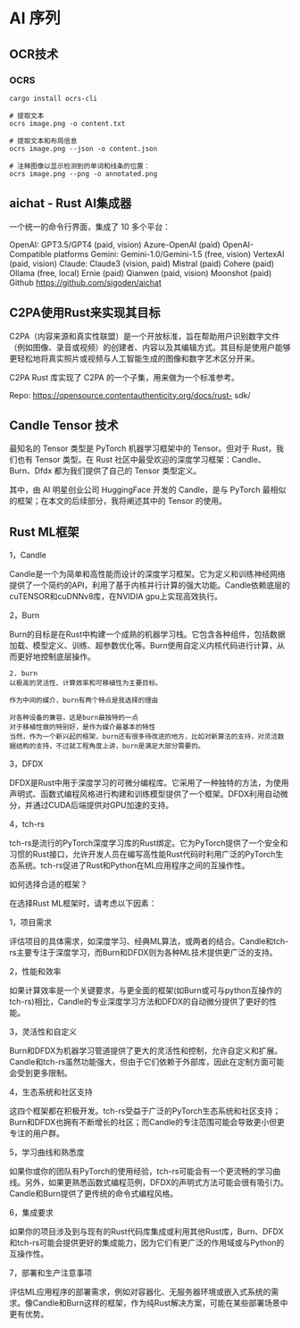 # AI 序列


## OCR技术

### OCRS

```shell
cargo install ocrs-cli

# 提取文本
ocrs image.png -o content.txt

# 提取文本和布局信息
ocrs image.png --json -o content.json

# 注释图像以显示检测到的单词和线条的位置：
ocrs image.png --png -o annotated.png
```

## aichat - Rust AI集成器

一个统一的命令行界面，集成了 10 多个平台：

OpenAI: GPT3.5/GPT4 (paid, vision)
Azure-OpenAI (paid)
OpenAI-Compatible platforms
Gemini: Gemini-1.0/Gemini-1.5 (free, vision)
VertexAI (paid, vision)
Claude: Claude3 (vision, paid)
Mistral (paid)
Cohere (paid)
Ollama (free, local)
Ernie (paid)
Qianwen (paid, vision)
Moonshot (paid)
Github https://github.com/sigoden/aichat


## C2PA使用Rust来实现其目标
C2PA（内容来源和真实性联盟）是一个开放标准，旨在帮助用户识别数字文件（例如图像、录音或视频）的创建者、内容以及其编辑方式。其目标是使用户能够更轻松地将真实照片或视频与人工智能生成的图像和数字艺术区分开来。

C2PA Rust 库实现了 C2PA 的一个子集，用来做为一个标准参考。

Repo: https://opensource.contentauthenticity.org/docs/rust- sdk/


## Candle Tensor 技术

最知名的 Tensor 类型是 PyTorch 机器学习框架中的 Tensor。但对于 Rust，我们也有 Tensor 类型。在 Rust 社区中最受欢迎的深度学习框架：Candle、Burn、Dfdx 都为我们提供了自己的 Tensor 类型定义。

其中，由 AI 明星创业公司 HuggingFace 开发的 Candle，是与 PyTorch 最相似的框架；在本文的后续部分，我将阐述其中的 Tensor 的使用。


## Rust ML框架

1，Candle

Candle是一个为简单和高性能而设计的深度学习框架。它为定义和训练神经网络提供了一个简约的API，利用了基于内核并行计算的强大功能。Candle依赖底层的cuTENSOR和cuDNNv8库，在NVIDIA gpu上实现高效执行。

2，Burn

Burn的目标是在Rust中构建一个成熟的机器学习栈。它包含各种组件，包括数据加载、模型定义、训练、超参数优化等。Burn使用自定义内核代码进行计算，从而更好地控制底层操作。

```
2. burn
以极高的灵活性、计算效率和可移植性为主要目标。

作为中间的媒介，burn有两个特点是我选择的理由

对各种设备的兼容，这是burn最独特的一点
对于移植性做的特别好，是作为媒介最基本的特性
当然，作为一个新兴起的框架，burn还有很多待改进的地方，比如对新算法的支持，对灵活数据结构的支持，不过就工程角度上讲，burn是满足大部分需要的。
```


3，DFDX

DFDX是Rust中用于深度学习的可微分编程库。它采用了一种独特的方法，为使用声明式、函数式编程风格进行构建和训练模型提供了一个框架。DFDX利用自动微分，并通过CUDA后端提供对GPU加速的支持。

4，tch-rs

tch-rs是流行的PyTorch深度学习库的Rust绑定。它为PyTorch提供了一个安全和习惯的Rust接口，允许开发人员在编写高性能Rust代码时利用广泛的PyTorch生态系统。tch-rs促进了Rust和Python在ML应用程序之间的互操作性。


如何选择合适的框架？

在选择Rust ML框架时，请考虑以下因素：

1，项目需求

评估项目的具体需求，如深度学习、经典ML算法，或两者的结合。Candle和tch-rs主要专注于深度学习，而Burn和DFDX则为各种ML技术提供更广泛的支持。

2，性能和效率

如果计算效率是一个关键要求，与更全面的框架(如Burn或可与python互操作的tch-rs)相比，Candle的专业深度学习方法和DFDX的自动微分提供了更好的性能。

3，灵活性和自定义

Burn和DFDX为机器学习管道提供了更大的灵活性和控制，允许自定义和扩展。Candle和tch-rs虽然功能强大，但由于它们依赖于外部库，因此在定制方面可能会受到更多限制。

4，生态系统和社区支持

这四个框架都在积极开发。tch-rs受益于广泛的PyTorch生态系统和社区支持；Burn和DFDX也拥有不断增长的社区；而Candle的专注范围可能会导致更小但更专注的用户群。

5，学习曲线和熟悉度

如果你或你的团队有PyTorch的使用经验，tch-rs可能会有一个更流畅的学习曲线。另外，如果更熟悉函数式编程范例，DFDX的声明式方法可能会很有吸引力。Candle和Burn提供了更传统的命令式编程风格。

6，集成要求

如果你的项目涉及到与现有的Rust代码库集成或利用其他Rust库，Burn、DFDX和tch-rs可能会提供更好的集成能力，因为它们有更广泛的作用域或与Python的互操作性。

7，部署和生产注意事项

评估ML应用程序的部署需求，例如对容器化、无服务器环境或嵌入式系统的需求。像Candle和Burn这样的框架，作为纯Rust解决方案，可能在某些部署场景中更有优势。
